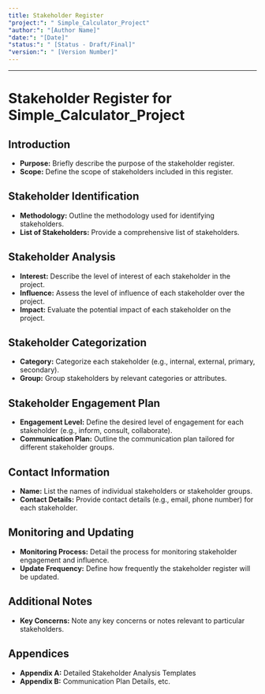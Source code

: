 ```yaml
---
title: Stakeholder Register
"project:": " Simple_Calculator_Project"
"author:": "[Author Name]"
"date:": "[Date]"
"status:": " [Status - Draft/Final]"
"version:": " [Version Number]"
---
```

---
# Stakeholder Register for Simple_Calculator_Project

## Introduction

- **Purpose:** Briefly describe the purpose of the stakeholder register.
- **Scope:** Define the scope of stakeholders included in this register.

## Stakeholder Identification

- **Methodology:** Outline the methodology used for identifying stakeholders.
- **List of Stakeholders:** Provide a comprehensive list of stakeholders.

## Stakeholder Analysis

- **Interest:** Describe the level of interest of each stakeholder in the project.
- **Influence:** Assess the level of influence of each stakeholder over the project.
- **Impact:** Evaluate the potential impact of each stakeholder on the project.

## Stakeholder Categorization

- **Category:** Categorize each stakeholder (e.g., internal, external, primary, secondary).
- **Group:** Group stakeholders by relevant categories or attributes.

## Stakeholder Engagement Plan

- **Engagement Level:** Define the desired level of engagement for each stakeholder (e.g., inform, consult, collaborate).
- **Communication Plan:** Outline the communication plan tailored for different stakeholder groups.

## Contact Information

- **Name:** List the names of individual stakeholders or stakeholder groups.
- **Contact Details:** Provide contact details (e.g., email, phone number) for each stakeholder.

## Monitoring and Updating

- **Monitoring Process:** Detail the process for monitoring stakeholder engagement and influence.
- **Update Frequency:** Define how frequently the stakeholder register will be updated.

## Additional Notes

- **Key Concerns:** Note any key concerns or notes relevant to particular stakeholders.

## Appendices

- **Appendix A:** Detailed Stakeholder Analysis Templates
- **Appendix B:** Communication Plan Details, etc.

